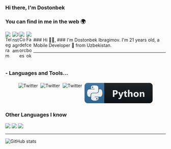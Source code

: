 ### Hi there, I'm Dostonbek
### You can find in me in the web 🌍
<a href="https://t.me/DostonbekIbragimov">
  <img align="left" alt="Telegram" width="22px" src="https://cdn.jsdelivr.net/npm/simple-icons@v3/icons/telegram.svg" />
</a>
<a href="https://www.instagram.com/ibragimov_dostonbekk/">
  <img align="left" alt="Instagram" width="22px" src="https://cdn.jsdelivr.net/npm/simple-icons@v3/icons/instagram.svg" />
</a>
<a href="https://algo.ubtuit.uz/users/idostonbek">
  <img align="left" alt="Codeforces" width="22px" src="https://cdn.jsdelivr.net/npm/simple-icons@3.13.0/icons/codeforces.svg" />
</a>
<a href="https://www.facebook.com/dostonbek.ibragimov.37">
  <img align="left" alt="Facebook" width="22px" src="https://cdn.jsdelivr.net/npm/simple-icons@3.13.0/icons/facebook.svg" />
</a>
<br />
### Hi 🙋‍♂️,
### I'm Dostonbek Ibragimov. I'm 21 years old, a Mobile Developer 🚀 from Uzbekistan.


<br />

*************

<br />

### - Languages and Tools...

<p align="center">
 <img src="http://img.shields.io/badge/-Java-F89820?style=flat&logo=java&logoColor=white"" alt="Twitter" style="vertical-align:top; margin:4px"><img src="https://img.shields.io/badge/-C%20&%20C++-659ad2?style=flat&logo=c%2B%2B&logoColor=ffffff"alt="Twitter" style="vertical-align:top; margin:4px"><img src="https://img.shields.io/badge/-Python-black?style=flat&logo=python&logoColor=white" alt="Twitter" style="vertical-align:top; margin:4px"><img src="https://raw.githubusercontent.com/8bithemant/8bithemant/master/svg/dev/languages/python.svg" alt="Twitter" style="vertical-align:top; margin:4px">

</p>

### Other Languages I know
<img src="http://img.shields.io/badge/-Java-F89820?style=flat&logo=java&logoColor=white"> <img src="https://img.shields.io/badge/-C%20&%20C++-659ad2?style=flat&logo=c%2B%2B&logoColor=ffffff"> <img src="https://img.shields.io/badge/-Python-black?style=flat&logo=python&logoColor=white"> 

---

![GitHub stats](https://github-readme-stats.vercel.app/api?username=DostonbekIbragimov&show_icons=true&hide_border=true)
